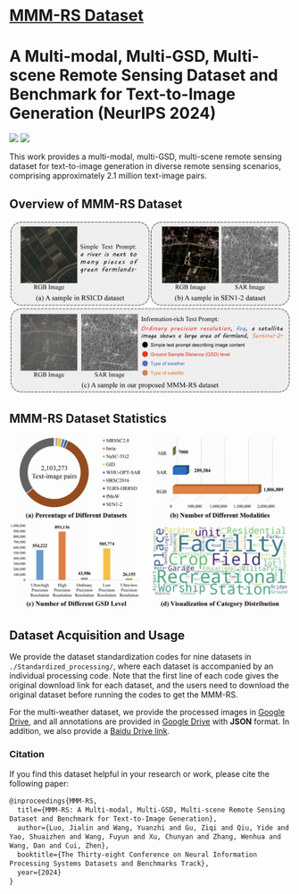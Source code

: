 # [MMM-RS Dataset](https://arxiv.org/abs/2410.22362)
# A Multi-modal, Multi-GSD, Multi-scene Remote Sensing Dataset and Benchmark for Text-to-Image Generation (NeurIPS 2024)

[![](https://img.shields.io/badge/Paper-Link-red
)]([http://arxiv.org/abs/2412.11710](https://arxiv.org/abs/2410.22362))
![](https://img.shields.io/badge/License-CC_BY_NC_SA-yellow)

This work provides a multi-modal, multi-GSD, multi-scene remote sensing dataset for text-to-image generation in diverse remote sensing scenarios, comprising approximately 2.1 million text-image pairs.

## Overview of MMM-RS Dataset

![](images/mmm-rs.jpg)

## MMM-RS Dataset Statistics

![](images/statistics.jpg)

## Dataset Acquisition and Usage

We provide the dataset standardization codes for nine datasets in `./Standardized_processing/`, where each dataset is accompanied by an individual processing code. 
Note that the first line of each code gives the original download link for each dataset, and the users need to download the original dataset before running the codes to get the MMM-RS.

For the multi-weather dataset, we provide the processed images in [Google Drive](xxxx), and all annotations are provided in [Google Drive](xxxx) with **JSON** format.
In addition, we also provide a [Baidu Drive link](https://pan.baidu.com/s/1YKH17s-0MnPR8wOIziloVw?pwd=herm).

### Citation
If you find this dataset helpful in your research or work, please cite the following paper:
```
@inproceedings{MMM-RS,
  title={MMM-RS: A Multi-modal, Multi-GSD, Multi-scene Remote Sensing Dataset and Benchmark for Text-to-Image Generation},
  author={Luo, Jialin and Wang, Yuanzhi and Gu, Ziqi and Qiu, Yide and Yao, Shuaizhen and Wang, Fuyun and Xu, Chunyan and Zhang, Wenhua and Wang, Dan and Cui, Zhen},
  booktitle={The Thirty-eight Conference on Neural Information Processing Systems Datasets and Benchmarks Track},
  year={2024}
}
```
